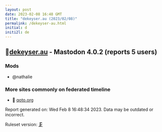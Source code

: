 ```yaml
---
layout: post
date: 2023-02-08 16:48 GMT
title: "dekeyser.au (2023/02/08)"
permalink: /dekeyser-au.html
initial: d
initi2l: de
---
```


## 🐘[dekeyser.au](https://dekeyser.au) - Mastodon 4.0.2 (reports 5 users)

### Mods
 * @nathalie

### More sites commonly on federated timeline

* 🐘 [qoto.org](/qoto-org.html)

Report generated on: Wed Feb  8 16:48:34 2023. Data may be outdated or incorrect.

Ruleset version: [🗜](/version-clamp)
